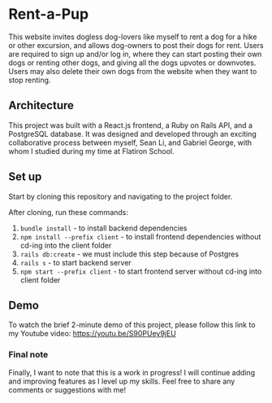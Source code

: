 # Rent-a-Pup
This website invites dogless dog-lovers like myself to rent a dog for a hike or other excursion, and allows dog-owners to post their dogs for rent. Users are required to sign up and/or log in, where they can start posting their own dogs or renting other dogs, and giving all the dogs upvotes or downvotes. Users may also delete their own dogs from the website when they want to stop renting.

## Architecture
This project was built with a React.js frontend, a Ruby on Rails API, and a PostgreSQL database. It was designed and developed through an exciting collaborative process between myself, Sean Li, and Gabriel George, with whom I studied during my time at Flatiron School. 

## Set up
Start by cloning this repository and navigating to the project folder. 

After cloning, run these commands:
1. `bundle install` - to install backend dependencies
2. `npm install --prefix client` - to install frontend dependencies without cd-ing into the client folder
3. `rails db:create` - we must include this step because of Postgres
4. `rails s` - to start backend server
5. `npm start --prefix client` - to start frontend server without cd-ing into client folder

## Demo
To watch the brief 2-minute demo of this project, please follow this link to my Youtube video:
https://youtu.be/S90PUey9jEU

### Final note
Finally, I want to note that this is a work in progress! I will continue adding and improving features as I level up my skills. Feel free to share any comments or suggestions with me!
